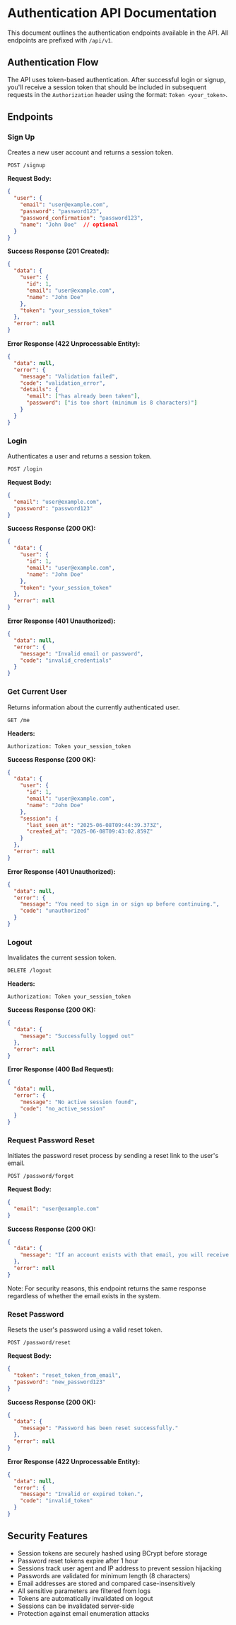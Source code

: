 # Authentication API Documentation

This document outlines the authentication endpoints available in the API. All endpoints are prefixed with `/api/v1`.

## Authentication Flow

The API uses token-based authentication. After successful login or signup, you'll receive a session token that should be included in subsequent requests in the `Authorization` header using the format: `Token <your_token>`.

## Endpoints

### Sign Up
Creates a new user account and returns a session token.

```http
POST /signup
```

**Request Body:**
```json
{
  "user": {
    "email": "user@example.com",
    "password": "password123",
    "password_confirmation": "password123",
    "name": "John Doe"  // optional
  }
}
```

**Success Response (201 Created):**
```json
{
  "data": {
    "user": {
      "id": 1,
      "email": "user@example.com",
      "name": "John Doe"
    },
    "token": "your_session_token"
  },
  "error": null
}
```

**Error Response (422 Unprocessable Entity):**
```json
{
  "data": null,
  "error": {
    "message": "Validation failed",
    "code": "validation_error",
    "details": {
      "email": ["has already been taken"],
      "password": ["is too short (minimum is 8 characters)"]
    }
  }
}
```

### Login
Authenticates a user and returns a session token.

```http
POST /login
```

**Request Body:**
```json
{
  "email": "user@example.com",
  "password": "password123"
}
```

**Success Response (200 OK):**
```json
{
  "data": {
    "user": {
      "id": 1,
      "email": "user@example.com",
      "name": "John Doe"
    },
    "token": "your_session_token"
  },
  "error": null
}
```

**Error Response (401 Unauthorized):**
```json
{
  "data": null,
  "error": {
    "message": "Invalid email or password",
    "code": "invalid_credentials"
  }
}
```

### Get Current User
Returns information about the currently authenticated user.

```http
GET /me
```

**Headers:**
```
Authorization: Token your_session_token
```

**Success Response (200 OK):**
```json
{
  "data": {
    "user": {
      "id": 1,
      "email": "user@example.com",
      "name": "John Doe"
    },
    "session": {
      "last_seen_at": "2025-06-08T09:44:39.373Z",
      "created_at": "2025-06-08T09:43:02.859Z"
    }
  },
  "error": null
}
```

**Error Response (401 Unauthorized):**
```json
{
  "data": null,
  "error": {
    "message": "You need to sign in or sign up before continuing.",
    "code": "unauthorized"
  }
}
```

### Logout
Invalidates the current session token.

```http
DELETE /logout
```

**Headers:**
```
Authorization: Token your_session_token
```

**Success Response (200 OK):**
```json
{
  "data": {
    "message": "Successfully logged out"
  },
  "error": null
}
```

**Error Response (400 Bad Request):**
```json
{
  "data": null,
  "error": {
    "message": "No active session found",
    "code": "no_active_session"
  }
}
```

### Request Password Reset
Initiates the password reset process by sending a reset link to the user's email.

```http
POST /password/forgot
```

**Request Body:**
```json
{
  "email": "user@example.com"
}
```

**Success Response (200 OK):**
```json
{
  "data": {
    "message": "If an account exists with that email, you will receive password reset instructions."
  },
  "error": null
}
```

Note: For security reasons, this endpoint returns the same response regardless of whether the email exists in the system.

### Reset Password
Resets the user's password using a valid reset token.

```http
POST /password/reset
```

**Request Body:**
```json
{
  "token": "reset_token_from_email",
  "password": "new_password123"
}
```

**Success Response (200 OK):**
```json
{
  "data": {
    "message": "Password has been reset successfully."
  },
  "error": null
}
```

**Error Response (422 Unprocessable Entity):**
```json
{
  "data": null,
  "error": {
    "message": "Invalid or expired token.",
    "code": "invalid_token"
  }
}
```

## Security Features

- Session tokens are securely hashed using BCrypt before storage
- Password reset tokens expire after 1 hour
- Sessions track user agent and IP address to prevent session hijacking
- Passwords are validated for minimum length (8 characters)
- Email addresses are stored and compared case-insensitively
- All sensitive parameters are filtered from logs
- Tokens are automatically invalidated on logout
- Sessions can be invalidated server-side
- Protection against email enumeration attacks 